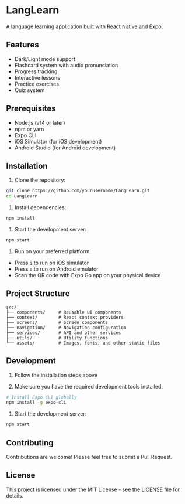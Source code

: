 # LangLearn

A language learning application built with React Native and Expo.

## Features

- Dark/Light mode support
- Flashcard system with audio pronunciation
- Progress tracking
- Interactive lessons
- Practice exercises
- Quiz system

## Prerequisites

- Node.js (v14 or later)
- npm or yarn
- Expo CLI
- iOS Simulator (for iOS development)
- Android Studio (for Android development)

## Installation

1. Clone the repository:

```bash
git clone https://github.com/yourusername/LangLearn.git
cd LangLearn
```

1. Install dependencies:

```bash
npm install
```

1. Start the development server:

```bash
npm start
```

1. Run on your preferred platform:

- Press `i` to run on iOS simulator
- Press `a` to run on Android emulator
- Scan the QR code with Expo Go app on your physical device

## Project Structure

```text
src/
├── components/     # Reusable UI components
├── context/        # React context providers
├── screens/        # Screen components
├── navigation/     # Navigation configuration
├── services/       # API and other services
├── utils/          # Utility functions
└── assets/         # Images, fonts, and other static files
```

## Development

1. Follow the installation steps above

1. Make sure you have the required development tools installed:

```bash
# Install Expo CLI globally
npm install -g expo-cli
```

1. Start the development server:

```bash
npm start
```

## Contributing

Contributions are welcome! Please feel free to submit a Pull Request.

## License

This project is licensed under the MIT License - see the [LICENSE](LICENSE) file for details. 